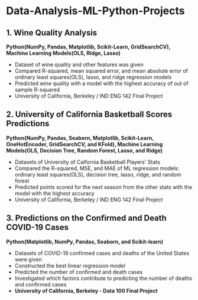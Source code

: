 # Data-Analysis-ML-Python-Projects
## 1. Wine Quality Analysis
**Python(NumPy, Pandas, Matplotlib, Scikit-Learn, GridSearchCV), Machine Learning Models(OLS, Ridge, Lasso)**
- Dataset of wine quality and other features was given
- Compared R-squared, mean squared error, and mean absolute error of ordinary least squares(OLS), lasso, and ridge regression models
- Predicted wine quality with a model with the highest accuracy of out of sample R-squared
- University of California, Berkeley / IND ENG 142 Final Project

## 2. University of California Basketball Scores Predictions
**Python(NumPy, Pandas, Seaborn, Matplotlib, Scikit-Learn, OneHotEncoder, GridSearchCV, and KFold), Machine Learning Models(OLS, Decision Tree, Random Forest, Lasso, and Ridge)**
- Datasets of University of Calfornia Basketball Players' Stats
- Compared the R-squared, MSE, and MAE of ML regression models: ordinary least squares(OLS), decision tree, lasso, ridge, and random forest
- Predicted points scored for the next season from the other stats with the model with the highest accuracy
- University of California, Berkeley / IND ENG 142 Final Project

## 3. Predictions on the Confirmed and Death COVID-19 Cases
**Python(Matplotlib, NumPy, Pandas, Seaborn, and Scikit-learn)**
- Datasets of COVID-19 confirmed cases and deaths of the United States were given
- Constructed the best linear regression model
- Predicted the number of confirmed and death cases
- Investigated which factors contribute to predicting the number of deaths and confirmed cases
- **University of California, Berkeley - Data 100 Final Project**
